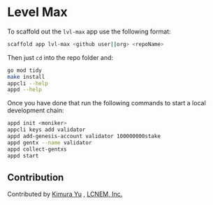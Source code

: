 # Level Max

To scaffold out the `lvl-max` app use the following format:

```bash
scaffold app lvl-max <github user||org> <repoName>
```

Then just `cd` into the repo folder and:

```bash
go mod tidy
make install
appcli --help
appd --help
```

Once you have done that run the following commands to start a local development chain:

```bash
appd init <moniker>
appcli keys add validator
appd add-genesis-account validator 100000000stake
appd gentx --name validator
appd collect-gentxs
appd start
```

## Contribution

Contributed by [Kimura Yu](https://github.com/KimuraYu45z) , [LCNEM, Inc.](https://github.com/lcnem)
